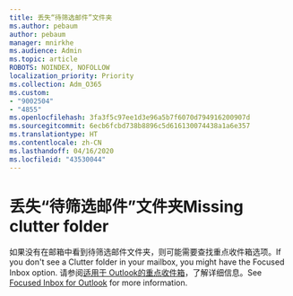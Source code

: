```yaml
---
title: 丢失“待筛选邮件”文件夹
ms.author: pebaum
author: pebaum
manager: mnirkhe
ms.audience: Admin
ms.topic: article
ROBOTS: NOINDEX, NOFOLLOW
localization_priority: Priority
ms.collection: Adm_O365
ms.custom:
- "9002504"
- "4855"
ms.openlocfilehash: 3fa3f5c97ee1d3e96a5b7f6070d794916200907d
ms.sourcegitcommit: 6ecb6fcbd738b8896c5d616130074438a1a6e357
ms.translationtype: HT
ms.contentlocale: zh-CN
ms.lasthandoff: 04/16/2020
ms.locfileid: "43530044"
---
```

# <a name="missing-clutter-folder"></a><span data-ttu-id="359f2-102">丢失“待筛选邮件”文件夹</span><span class="sxs-lookup"><span data-stu-id="359f2-102">Missing clutter folder</span></span>

<span data-ttu-id="359f2-103">如果没有在邮箱中看到待筛选邮件文件夹，则可能需要查找重点收件箱选项。</span><span class="sxs-lookup"><span data-stu-id="359f2-103">If you don't see a Clutter folder in your mailbox, you might have the Focused Inbox option.</span></span> <span data-ttu-id="359f2-104">请参阅[适用于 Outlook​​ 的重点收件箱](https://support.office.com/article/focused-inbox-for-outlook-f445ad7f-02f4-4294-a82e-71d8964e3978)，了解详细信息。</span><span class="sxs-lookup"><span data-stu-id="359f2-104">See [Focused Inbox for Outlook](https://support.office.com/article/focused-inbox-for-outlook-f445ad7f-02f4-4294-a82e-71d8964e3978) for more information.</span></span>
